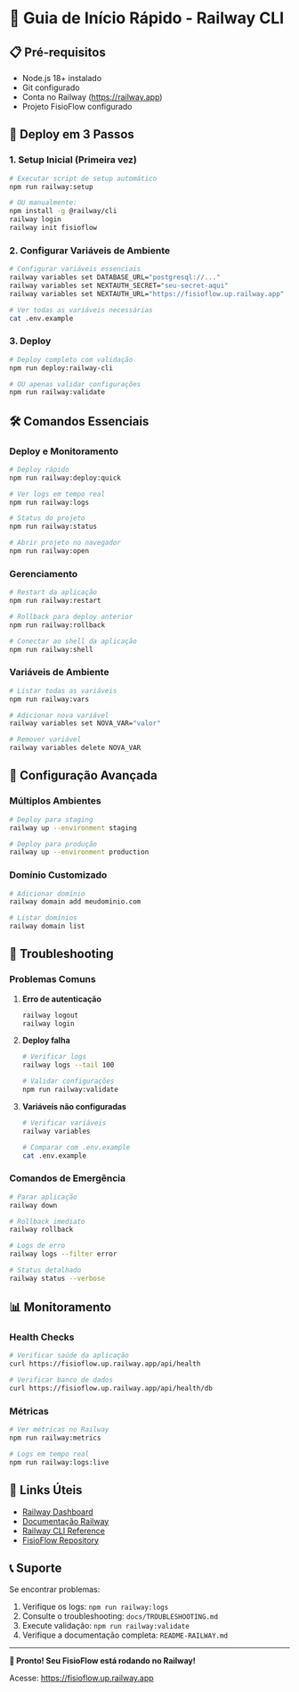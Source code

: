 # 🚂 Guia de Início Rápido - Railway CLI

## 📋 Pré-requisitos

- Node.js 18+ instalado
- Git configurado
- Conta no Railway (https://railway.app)
- Projeto FisioFlow configurado

## 🚀 Deploy em 3 Passos

### 1. Setup Inicial (Primeira vez)

```bash
# Executar script de setup automático
npm run railway:setup

# OU manualmente:
npm install -g @railway/cli
railway login
railway init fisioflow
```

### 2. Configurar Variáveis de Ambiente

```bash
# Configurar variáveis essenciais
railway variables set DATABASE_URL="postgresql://..."
railway variables set NEXTAUTH_SECRET="seu-secret-aqui"
railway variables set NEXTAUTH_URL="https://fisioflow.up.railway.app"

# Ver todas as variáveis necessárias
cat .env.example
```

### 3. Deploy

```bash
# Deploy completo com validação
npm run deploy:railway-cli

# OU apenas validar configurações
npm run railway:validate
```

## 🛠️ Comandos Essenciais

### Deploy e Monitoramento

```bash
# Deploy rápido
npm run railway:deploy:quick

# Ver logs em tempo real
npm run railway:logs

# Status do projeto
npm run railway:status

# Abrir projeto no navegador
npm run railway:open
```

### Gerenciamento

```bash
# Restart da aplicação
npm run railway:restart

# Rollback para deploy anterior
npm run railway:rollback

# Conectar ao shell da aplicação
npm run railway:shell
```

### Variáveis de Ambiente

```bash
# Listar todas as variáveis
npm run railway:vars

# Adicionar nova variável
railway variables set NOVA_VAR="valor"

# Remover variável
railway variables delete NOVA_VAR
```

## 🔧 Configuração Avançada

### Múltiplos Ambientes

```bash
# Deploy para staging
railway up --environment staging

# Deploy para produção
railway up --environment production
```

### Domínio Customizado

```bash
# Adicionar domínio
railway domain add meudominio.com

# Listar domínios
railway domain list
```

## 🚨 Troubleshooting

### Problemas Comuns

1. **Erro de autenticação**

   ```bash
   railway logout
   railway login
   ```

2. **Deploy falha**

   ```bash
   # Verificar logs
   railway logs --tail 100

   # Validar configurações
   npm run railway:validate
   ```

3. **Variáveis não configuradas**

   ```bash
   # Verificar variáveis
   railway variables

   # Comparar com .env.example
   cat .env.example
   ```

### Comandos de Emergência

```bash
# Parar aplicação
railway down

# Rollback imediato
railway rollback

# Logs de erro
railway logs --filter error

# Status detalhado
railway status --verbose
```

## 📊 Monitoramento

### Health Checks

```bash
# Verificar saúde da aplicação
curl https://fisioflow.up.railway.app/api/health

# Verificar banco de dados
curl https://fisioflow.up.railway.app/api/health/db
```

### Métricas

```bash
# Ver métricas no Railway
npm run railway:metrics

# Logs em tempo real
npm run railway:logs:live
```

## 🔗 Links Úteis

- [Railway Dashboard](https://railway.app/dashboard)
- [Documentação Railway](https://docs.railway.app)
- [Railway CLI Reference](https://docs.railway.app/reference/cli-api)
- [FisioFlow Repository](https://github.com/seu-usuario/fisioflow)

## 📞 Suporte

Se encontrar problemas:

1. Verifique os logs: `npm run railway:logs`
2. Consulte o troubleshooting: `docs/TROUBLESHOOTING.md`
3. Execute validação: `npm run railway:validate`
4. Verifique a documentação completa: `README-RAILWAY.md`

---

**🎉 Pronto! Seu FisioFlow está rodando no Railway!**

Acesse: https://fisioflow.up.railway.app
